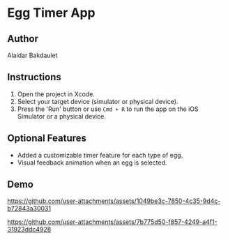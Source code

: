 # Egg Timer App

## Author
Alaidar Bakdaulet

## Instructions
1. Open the project in Xcode.
2. Select your target device (simulator or physical device).
3. Press the 'Run' button or use `Cmd + R` to run the app on the iOS Simulator or a physical device.

## Optional Features
- Added a customizable timer feature for each type of egg.
- Visual feedback animation when an egg is selected.

## Demo
https://github.com/user-attachments/assets/1049be3c-7850-4c35-9d4c-b72843a30031




https://github.com/user-attachments/assets/7b775d50-f857-4249-a4f1-31923ddc4928

